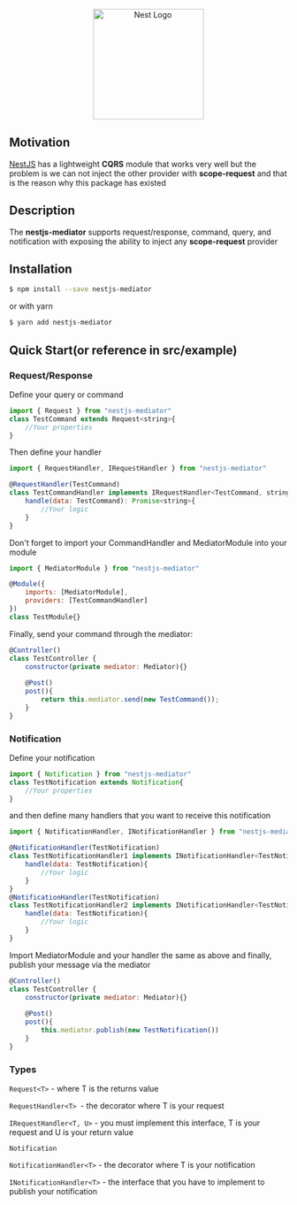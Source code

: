 <p align="center">
  <a href="http://nestjs.com/" target="blank"><img src="https://nestjs.com/img/logo-small.svg" width="200" alt="Nest Logo" /></a>
</p>

[circleci-image]: https://img.shields.io/circleci/build/github/nestjs/nest/master?token=abc123def456
[circleci-url]: https://circleci.com/gh/nestjs/nest



## Motivation
[NestJS](https://github.com/nestjs/nest) has a lightweight **CQRS** module that works very well but the problem is we can not inject the other provider with **scope-request** and that is the reason why this package has existed
## Description

The **nestjs-mediator** supports request/response, command, query, and notification with exposing the ability to inject any **scope-request** provider


## Installation

```bash
$ npm install --save nestjs-mediator
```
or with yarn
```bash
$ yarn add nestjs-mediator
```

## Quick Start(or reference in src/example)
### Request/Response
Define your query or command
```javascript
import { Request } from "nestjs-mediator"
class TestCommand extends Request<string>{
	//Your properties
}
```
Then define your handler

```javascript
import { RequestHandler, IRequestHandler } from "nestjs-mediator"

@RequestHandler(TestCommand)
class TestCommandHandler implements IRequestHandler<TestCommand, string> {
	handle(data: TestCommand): Promise<string>{
		//Your logic
	}
}
```
Don't forget to import your CommandHandler and MediatorModule into your module
```javascript
import { MediatorModule } from "nestjs-mediator"

@Module({
	imports: [MediatorModule],
	providers: [TestCommandHandler]
})
class TestModule{}
```
Finally, send your command through the mediator:
```javascript
@Controller()
class TestController {
	constructor(private mediator: Mediator){}
	
	@Post()
	post(){
		return this.mediator.send(new TestCommand());
	}
}
```
### Notification
Define your notification
```javascript
import { Notification } from "nestjs-mediator"
class TestNotification extends Notification{
	//Your properties
}
```
and then define many handlers that you want to receive this notification
```javascript
import { NotificationHandler, INotificationHandler } from "nestjs-mediator"

@NotificationHandler(TestNotification)
class TestNotificationHandler1 implements INotificationHandler<TestNotification>{
	handle(data: TestNotification){
		//Your logic
	}
}
@NotificationHandler(TestNotification)
class TestNotificationHandler2 implements INotificationHandler<TestNotification>{
	handle(data: TestNotification){
		//Your logic
	}
}
```

Import MediatorModule and your handler the same as above and finally, publish your message via the mediator
```javascript
@Controller()
class TestController {
	constructor(private mediator: Mediator){}
	
	@Post()
	post(){
		this.mediator.publish(new TestNotification())
	}
}
```
### Types

`Request<T>` - where T is the returns value

`RequestHandler<T> `- the decorator where T is your request

`IRequestHandler<T, U>` - you must implement this interface, T is your request and U is your return value

`Notification`

`NotificationHandler<T>` - the decorator where T is your notification

`INotificationHandler<T>` - the interface that you have to implement to publish your notification




